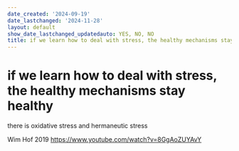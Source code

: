 ```yaml
---
date_created: '2024-09-19'
date_lastchanged: '2024-11-28'
layout: default
show_date_lastchanged_updatedauto: YES, NO, NO
title: if we learn how to deal with stress, the healthy mechanisms stay healthy
---
```

# if we learn how to deal with stress, the healthy mechanisms stay healthy

there is oxidative stress and hermaneutic stress

Wim Hof 2019
https://www.youtube.com/watch?v=8GgAoZUYAvY

